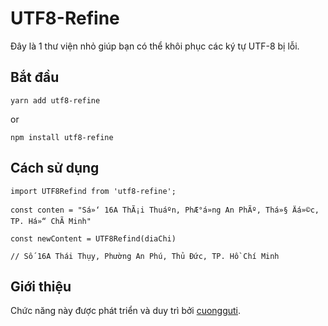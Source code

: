 # UTF8-Refine
Đây là 1 thư viện nhỏ giúp bạn có thể khôi phục các ký tự UTF-8 bị lỗi.

## Bắt đầu
```
yarn add utf8-refine
```
or
```
npm install utf8-refine
```
## Cách sử dụng
```
import UTF8Refind from 'utf8-refine';

const conten = "Sá»‘ 16A ThÃ¡i Thuáº­n, PhÆ°á»ng An PhÃº, Thá»§ Äá»©c, TP. Há»“ ChÃ­ Minh"

const newContent = UTF8Refind(diaChi)

// Số 16A Thái Thụy, Phường An Phú, Thủ Đức, TP. Hồ Chí Minh
```
## Giới thiệu
Chức năng này được phát triển và duy trì bởi [cuongguti](https://github.com/cuongguti).